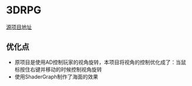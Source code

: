 # 3DRPG

[源项目地址](https://learn.u3d.cn/tutorial/3drpg-core)

## 优化点

- 原项目是使用AD控制玩家的视角旋转，本项目将视角的控制优化成了：当鼠标按住右键并移动的时候控制视角旋转
- 使用ShaderGraph制作了海面的效果
